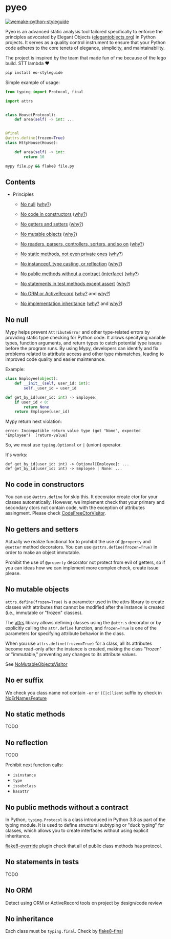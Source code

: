 <!--
The MIT License (MIT).

Copyright (c) 2023-2025 Almaz Ilaletdinov <a.ilaletdinov@yandex.ru>

Permission is hereby granted, free of charge, to any person obtaining a copy
of this software and associated documentation files (the "Software"), to deal
in the Software without restriction, including without limitation the rights
to use, copy, modify, merge, publish, distribute, sublicense, and/or sell
copies of the Software, and to permit persons to whom the Software is
furnished to do so, subject to the following conditions:

The above copyright notice and this permission notice shall be included in all
copies or substantial portions of the Software.

THE SOFTWARE IS PROVIDED "AS IS", WITHOUT WARRANTY OF ANY KIND,
EXPRESS OR IMPLIED, INCLUDING BUT NOT LIMITED TO THE WARRANTIES OF
MERCHANTABILITY, FITNESS FOR A PARTICULAR PURPOSE AND NONINFRINGEMENT.
IN NO EVENT SHALL THE AUTHORS OR COPYRIGHT HOLDERS BE LIABLE FOR ANY CLAIM,
DAMAGES OR OTHER LIABILITY, WHETHER IN AN ACTION OF CONTRACT, TORT OR
OTHERWISE, ARISING FROM, OUT OF OR IN CONNECTION WITH THE SOFTWARE OR THE USE
OR OTHER DEALINGS IN THE SOFTWARE.
-->
# pyeo

[![wemake-python-styleguide](https://img.shields.io/badge/style-wemake-000000.svg)](https://github.com/wemake-services/wemake-python-styleguide)

Pyeo is an advanced static analysis tool tailored specifically to enforce the
principles advocated by Elegant Objects ([elegantobjects.org](https://elegantobjects.org)) in Python projects.
It serves as a quality control instrument to ensure
that your Python code adheres to the core tenets of elegance, simplicity,
and maintainability.

The project is inspired by the team that made fun of me because of the lego build. STT lambda ❤️️

```bash
pip install eo-styleguide
```

Simple example of usage:

```python
from typing import Protocol, final

import attrs


class House(Protocol):
    def area(self) -> int: ...


@final
@attrs.define(frozen=True)
class HttpHouse(House):

    def area(self) -> int:
        return 10
```

```bash
mypy file.py && flake8 file.py
```

## Contents
- Principles
  - [No null](#no-null) ([why?](http://www.yegor256.com/2014/05/13/why-null-is-bad.html))
  - [No code in constructors](#no-code-in-constructors) ([why?](http://www.yegor256.com/2014/05/13/why-null-is-bad.html))

  - [No getters and setters](#no-getters-and-setters) ([why?](http://www.yegor256.com/2014/09/16/getters-and-setters-are-evil.html))
 
  - [No mutable objects](#no-mutable-objects) ([why?](http://www.yegor256.com/2014/06/09/objects-should-be-immutable.html))

  - [No readers, parsers, controllers, sorters, and so on](#no-er-suffix) ([why?](https://www.yegor256.com/2015/03/09/objects-end-with-er.html))

  - [No static methods, not even private ones](no-static-methods) ([why?](http://www.yegor256.com/2017/02/07/private-method-is-new-class.html))

  - [No instanceof, type casting, or reflection](no-reflection) ([why?](http://www.yegor256.com/2015/04/02/class-casting-is-anti-pattern.html))

  - [No public methods without a contract (interface)](#no-public-methods-without-a-contract) ([why?](https://www.yegor256.com/2014/11/20/seven-virtues-of-good-object.html#2-he-works-by-contracts))

  - [No statements in test methods except assert](#no-statements-in-tests) ([why?](http://www.yegor256.com/2017/05/17/single-statement-unit-tests.html))

  - [No ORM or ActiveRecord](#no-orm) ([why?](https://www.yegor256.com/2014/12/01/orm-offensive-anti-pattern.html) and [why?](https://www.yegor256.com/2016/07/26/active-record.html))

  - [No implementation inheritance](#no-inheritance) ([why?](http://www.yegor256.com/2017/01/31/decorating-envelopes.html) and [why?](http://www.yegor256.com/2016/09/13/inheritance-is-procedural.html))

## No null

Mypy helps prevent `AttributeError` and other type-related errors by providing
static type checking for Python code. It allows specifying variable types,
function arguments, and return types to catch potential type issues before the
program runs. By using Mypy, developers can identify and fix problems related
to attribute access and other type mismatches, leading to improved code
quality and easier maintenance.

Example:

```python
class Employee(object):
    def __init__(self, user_id: int):
        self._user_id = user_id

def get_by_id(user_id: int) -> Employee:
    if user_id < 0:
        return None
    return Employee(user_id)
```

Mypy return next violation:

```
error: Incompatible return value type (got "None", expected "Employee")  [return-value]
```

So, we must use `typing.Optional` or `|` (union) operator.

It's works:

```
def get_by_id(user_id: int) -> Optional[Employee]: ...
def get_by_id(user_id: int) -> Employee | None: ...
```

## No code in constructors

You can use `@attrs.define` for skip this. It decorator create ctor for your
classes automatically. However, we implement check that your primary and
secondary ctors not contain code, with the exception of attributes assingment.
Please check [CodeFreeCtorVisitor](pyeo/features/code_free_ctor_visitor.py).

## No getters and setters

Actually we realize functional for to prohibit the use of `@property` and
`@setter` method decorators. You can use `@attrs.define(frozen=True)` in order
to make an object immutable.

Prohibit the use of `@property` decorator not protect from evil of getters,
so if you can ideas how we can implement more complex check,
create issue please.

## No mutable objects

`attrs.define(frozen=True)` is a parameter used in the attrs library to create
classes with attributes that cannot be modified after the instance is created
(i.e., immutable or "frozen" classes).

The [attrs](https://www.attrs.org/en/stable/) library allows defining classes
using the `@attr.s` decorator or by explicitly calling the `attr.define`
function, and `frozen=True` is one of the parameters for specifying attribute
behavior in the class. 

When you use `attrs.define(frozen=True)` for a class, all its attributes become
read-only after the instance is created, making the class "frozen" or
"immutable," preventing any changes to its attribute values.

See [NoMutableObjectsVisitor](pyeo/features/no_mutable_objects.py)

## No er suffix

We check you class name not contain `-er` or `(C|c)lient` suffix by check in
[NoErNamesFeature](/pyeo/features/no_er_names.py)

## No static methods

TODO

## No reflection

TODO

Prohibit next function calls:
- `isinstance`
- `type`
- `issubclass`
- `hasattr`

## No public methods without a contract

In Python, `typing.Protocol` is a class introduced in Python 3.8 as part of the
typing module. It is used to define structural subtyping or "duck typing" for
classes, which allows you to create interfaces without using explicit inheritance.

[flake8-override](https://github.com/blablatdinov/flake8-override) plugin check that all
of public class methods has protocol.

## No statements in tests

TODO

## No ORM

Detect using ORM or ActiveRecord tools on project by design/code review

## No inheritance

Each class must be `typing.final`.
Check by [flake8-final](https://github.com/blablatdinov/flake8-final)
